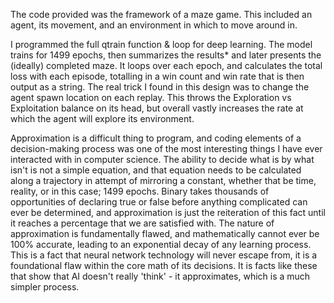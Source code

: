 The code provided was the framework of a maze game. 
This included an agent, its movement, and an environment in which to move around in.

I programmed the full qtrain function & loop for deep learning. 
The model trains for 1499 epochs, then summarizes the results* and later presents the (ideally) completed maze.
It loops over each epoch, and calculates the total loss with each episode, totalling in a win count and win rate that is then output as a string. 
The real trick I found in this design was to change the agent spawn location on each replay.
This throws the Exploration vs Exploitation balance on its head, but overall vastly increases the rate at which the agent will explore its environment.

Approximation is a difficult thing to program, and coding elements of a decision-making process was one of the most interesting things I have ever interacted with in computer science.
The ability to decide what is by what isn't is not a simple equation, and that equation needs to be calculated along a trajectory in attempt of mirroring a constant, whether that be time, reality, or in this case; 1499 epochs.
Binary takes thousands of opportunities of declaring true or false before anything complicated can ever be determined, and approximation is just the reiteration of this fact until it reaches a percentage that we are satisfied with.
The nature of approximation is fundamentally flawed, and mathematically cannot ever be 100% accurate, leading to an exponential decay of any learning process. 
This is a fact that neural network technology will never escape from, it is a foundational flaw within the core math of its decisions.
It is facts like these that show that AI doesn't really 'think' - it approximates, which is a much simpler process.
